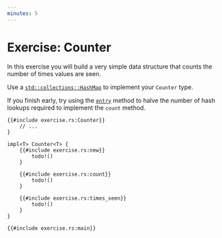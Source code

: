```yaml
---
minutes: 5
---
```


# Exercise: Counter

In this exercise you will build a very simple data structure that counts the
number of times values are seen.

Use a
[`std::collections::HashMap`](https://doc.rust-lang.org/stable/std/collections/struct.HashMap.html)
to implement your `Counter` type.

If you finish early, try using the
[`entry`](https://doc.rust-lang.org/stable/std/collections/struct.HashMap.html#method.entry)
method to halve the number of hash lookups required to implement the `count`
method.

```rust,compile_fail
{{#include exercise.rs:Counter}}
    // ...
}

impl<T> Counter<T> {
    {{#include exercise.rs:new}}
        todo!()
    }

    {{#include exercise.rs:count}}
        todo!()
    }

    {{#include exercise.rs:times_seen}}
        todo!()
    }
}

{{#include exercise.rs:main}}
```
